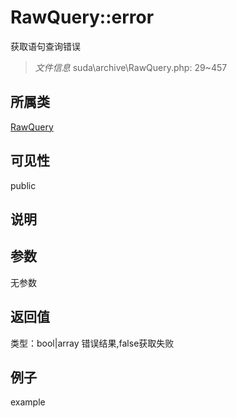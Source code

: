 # RawQuery::error
获取语句查询错误
> *文件信息* suda\archive\RawQuery.php: 29~457
## 所属类 

[RawQuery](../RawQuery.md)

## 可见性

  public  
## 说明



## 参数

无参数
## 返回值
 
类型：bool|array
 错误结果,false获取失败
## 例子

example